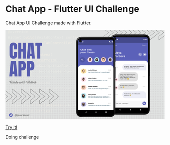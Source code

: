 # Chat App - Flutter UI Challenge

Chat App UI Challenge made with Flutter.

![ChatApp](images/chatapp-flutter.png)

[Try it!](https://flutter-chat-app-challenge.web.app)

Doing challenge
